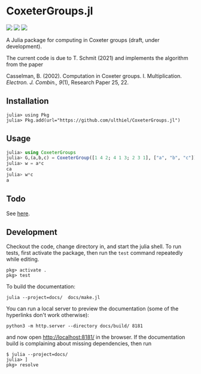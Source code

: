 # CoxeterGroups.jl

[![][docs-dev-img]][docs-dev-url]
[![][action-img]][action-url]
[![][codecov-img]][codecov-url]

A Julia package for computing in Coxeter groups (draft, under development).

The current code is due to T. Schmit (2021) and implements the algorithm from the paper

Casselman, B. (2002). Computation in Coxeter groups. I. Multiplication. *Electron. J. Combin., 9*(1), Research Paper 25, 22.

## Installation

```
julia> using Pkg
julia> Pkg.add(url="https://github.com/ulthiel/CoxeterGroups.jl")
```

## Usage

```julia
julia> using CoxeterGroups
julia> G,(a,b,c) = CoxeterGroup([1 4 2; 4 1 3; 2 3 1], ["a", "b", "c"]);
julia> w = a*c
ca
julia> w*c
a
```

## Todo

See [here](https://github.com/ulthiel/CoxeterGroups.jl/issues/1).


## Development

Checkout the code, change directory in, and start the julia shell.
To run tests, first activate the package, then run the `test` command repeatedly while editing.

    pkg> activate .
    pkg> test

To build the documentation:

    julia --project=docs/  docs/make.jl

You can run a local server to preview the documentation (some of the hyperlinks don't work otherwise):

    python3 -m http.server --directory docs/build/ 8181

and now open <http://localhost:8181/> in the browser.
If the documentation build is complaining about missing dependencies, then run

    $ julia --project=docs/
    julia> ]
    pkg> resolve

<!-- URLS -->


[action-img]: https://github.com/RexWzh/CoxeterGroups.jl/actions/workflows/CI.yml/badge.svg
[action-url]: https://github.com/RexWzh/CoxeterGroups.jl/actions
[codecov-img]: https://codecov.io/gh/RexWzh/CoxeterGroups.jl/branch/master/graph/badge.svg
[codecov-url]: https://codecov.io/gh/RexWzh/CoxeterGroups.jl?branch=master
[docs-dev-img]: https://img.shields.io/badge/docs-dev-blue.svg
[docs-dev-url]: https://rexwzh.github.io/CoxeterGroups.jl/dev/
